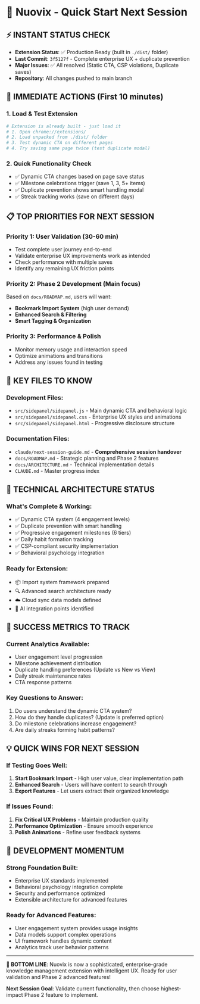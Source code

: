 # 🚀 Nuovix - Quick Start Next Session

## ⚡ INSTANT STATUS CHECK
- **Extension Status**: ✅ Production Ready (built in `./dist/` folder)
- **Last Commit**: `3f5127f` - Complete enterprise UX + duplicate prevention
- **Major Issues**: ✅ All resolved (Static CTA, CSP violations, Duplicate saves)
- **Repository**: All changes pushed to main branch

## 🎯 IMMEDIATE ACTIONS (First 10 minutes)

### 1. Load & Test Extension
```bash
# Extension is already built - just load it
# 1. Open chrome://extensions/
# 2. Load unpacked from ./dist/ folder
# 3. Test dynamic CTA on different pages
# 4. Try saving same page twice (test duplicate modal)
```

### 2. Quick Functionality Check
- ✅ Dynamic CTA changes based on page save status
- ✅ Milestone celebrations trigger (save 1, 3, 5+ items)
- ✅ Duplicate prevention shows smart handling modal
- ✅ Streak tracking works (save on different days)

## 📋 TOP PRIORITIES FOR NEXT SESSION

### Priority 1: **User Validation** (30-60 min)
- Test complete user journey end-to-end
- Validate enterprise UX improvements work as intended
- Check performance with multiple saves
- Identify any remaining UX friction points

### Priority 2: **Phase 2 Development** (Main focus)
Based on `docs/ROADMAP.md`, users will want:
- **Bookmark Import System** (high user demand)
- **Enhanced Search & Filtering** 
- **Smart Tagging & Organization**

### Priority 3: **Performance & Polish**
- Monitor memory usage and interaction speed
- Optimize animations and transitions
- Address any issues found in testing

## 📁 KEY FILES TO KNOW

### **Development Files**:
- `src/sidepanel/sidepanel.js` - Main dynamic CTA and behavioral logic
- `src/sidepanel/sidepanel.css` - Enterprise UX styles and animations
- `src/sidepanel/sidepanel.html` - Progressive disclosure structure

### **Documentation Files**:
- `claude/next-session-guide.md` - **Comprehensive session handover**
- `docs/ROADMAP.md` - Strategic planning and Phase 2 features
- `docs/ARCHITECTURE.md` - Technical implementation details
- `CLAUDE.md` - Master progress index

## 🔧 TECHNICAL ARCHITECTURE STATUS

### **What's Complete & Working**:
- ✅ Dynamic CTA system (4 engagement levels)
- ✅ Duplicate prevention with smart handling
- ✅ Progressive engagement milestones (6 tiers)
- ✅ Daily habit formation tracking
- ✅ CSP-compliant security implementation
- ✅ Behavioral psychology integration

### **Ready for Extension**:
- 📦 Import system framework prepared
- 🔍 Advanced search architecture ready
- ☁️ Cloud sync data models defined
- 🤖 AI integration points identified

## 🎯 SUCCESS METRICS TO TRACK

### **Current Analytics Available**:
- User engagement level progression
- Milestone achievement distribution
- Duplicate handling preferences (Update vs New vs View)
- Daily streak maintenance rates
- CTA response patterns

### **Key Questions to Answer**:
1. Do users understand the dynamic CTA system?
2. How do they handle duplicates? (Update is preferred option)
3. Do milestone celebrations increase engagement?
4. Are daily streaks forming habit patterns?

## 💡 QUICK WINS FOR NEXT SESSION

### **If Testing Goes Well**:
1. **Start Bookmark Import** - High user value, clear implementation path
2. **Enhanced Search** - Users will have content to search through
3. **Export Features** - Let users extract their organized knowledge

### **If Issues Found**:
1. **Fix Critical UX Problems** - Maintain production quality
2. **Performance Optimization** - Ensure smooth experience
3. **Polish Animations** - Refine user feedback systems

## 🚀 DEVELOPMENT MOMENTUM

### **Strong Foundation Built**:
- Enterprise UX standards implemented
- Behavioral psychology integration complete
- Security and performance optimized
- Extensible architecture for advanced features

### **Ready for Advanced Features**:
- User engagement system provides usage insights
- Data models support complex operations
- UI framework handles dynamic content
- Analytics track user behavior patterns

---

**🎉 BOTTOM LINE**: Nuovix is now a sophisticated, enterprise-grade knowledge management extension with intelligent UX. Ready for user validation and Phase 2 advanced features!

**Next Session Goal**: Validate current functionality, then choose highest-impact Phase 2 feature to implement.
